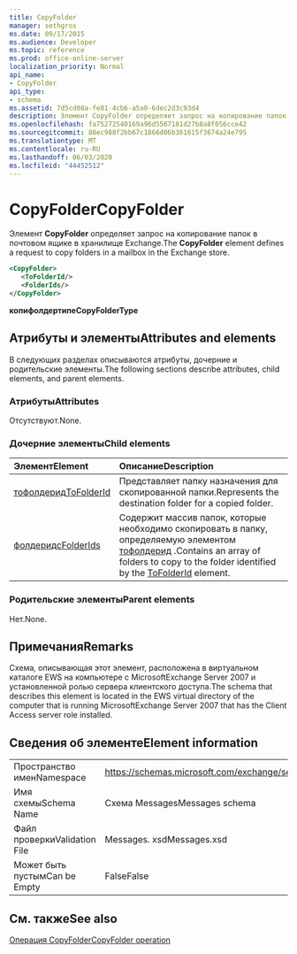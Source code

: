 ```yaml
---
title: CopyFolder
manager: sethgros
ms.date: 09/17/2015
ms.audience: Developer
ms.topic: reference
ms.prod: office-online-server
localization_priority: Normal
api_name:
- CopyFolder
api_type:
- schema
ms.assetid: 7d5cd08a-fe81-4cb6-a5a0-6dec2d3c93d4
description: Элемент CopyFolder определяет запрос на копирование папок в почтовом ящике в хранилище Exchange.
ms.openlocfilehash: fa75272540169a96d5567181d27b8a8f056cce42
ms.sourcegitcommit: 88ec988f2bb67c1866d06b361615f3674a24e795
ms.translationtype: MT
ms.contentlocale: ru-RU
ms.lasthandoff: 06/03/2020
ms.locfileid: "44452512"
---
```

# <a name="copyfolder"></a><span data-ttu-id="d1746-103">CopyFolder</span><span class="sxs-lookup"><span data-stu-id="d1746-103">CopyFolder</span></span>

<span data-ttu-id="d1746-104">Элемент **CopyFolder** определяет запрос на копирование папок в почтовом ящике в хранилище Exchange.</span><span class="sxs-lookup"><span data-stu-id="d1746-104">The **CopyFolder** element defines a request to copy folders in a mailbox in the Exchange store.</span></span> 
  
```xml
<CopyFolder>
   <ToFolderId/>
   <FolderIds/>
</CopyFolder>
```

 <span data-ttu-id="d1746-105">**копифолдертипе**</span><span class="sxs-lookup"><span data-stu-id="d1746-105">**CopyFolderType**</span></span>
## <a name="attributes-and-elements"></a><span data-ttu-id="d1746-106">Атрибуты и элементы</span><span class="sxs-lookup"><span data-stu-id="d1746-106">Attributes and elements</span></span>

<span data-ttu-id="d1746-107">В следующих разделах описываются атрибуты, дочерние и родительские элементы.</span><span class="sxs-lookup"><span data-stu-id="d1746-107">The following sections describe attributes, child elements, and parent elements.</span></span>
  
### <a name="attributes"></a><span data-ttu-id="d1746-108">Атрибуты</span><span class="sxs-lookup"><span data-stu-id="d1746-108">Attributes</span></span>

<span data-ttu-id="d1746-109">Отсутствуют.</span><span class="sxs-lookup"><span data-stu-id="d1746-109">None.</span></span>
  
### <a name="child-elements"></a><span data-ttu-id="d1746-110">Дочерние элементы</span><span class="sxs-lookup"><span data-stu-id="d1746-110">Child elements</span></span>

|<span data-ttu-id="d1746-111">**Элемент**</span><span class="sxs-lookup"><span data-stu-id="d1746-111">**Element**</span></span>|<span data-ttu-id="d1746-112">**Описание**</span><span class="sxs-lookup"><span data-stu-id="d1746-112">**Description**</span></span>|
|:-----|:-----|
|[<span data-ttu-id="d1746-113">тофолдерид</span><span class="sxs-lookup"><span data-stu-id="d1746-113">ToFolderId</span></span>](tofolderid.md) <br/> |<span data-ttu-id="d1746-114">Представляет папку назначения для скопированной папки.</span><span class="sxs-lookup"><span data-stu-id="d1746-114">Represents the destination folder for a copied folder.</span></span>  <br/> |
|[<span data-ttu-id="d1746-115">фолдеридс</span><span class="sxs-lookup"><span data-stu-id="d1746-115">FolderIds</span></span>](folderids.md) <br/> |<span data-ttu-id="d1746-116">Содержит массив папок, которые необходимо скопировать в папку, определяемую элементом [тофолдерид](tofolderid.md) .</span><span class="sxs-lookup"><span data-stu-id="d1746-116">Contains an array of folders to copy to the folder identified by the [ToFolderId](tofolderid.md) element.</span></span>  <br/> |
   
### <a name="parent-elements"></a><span data-ttu-id="d1746-117">Родительские элементы</span><span class="sxs-lookup"><span data-stu-id="d1746-117">Parent elements</span></span>

<span data-ttu-id="d1746-118">Нет.</span><span class="sxs-lookup"><span data-stu-id="d1746-118">None.</span></span>
  
## <a name="remarks"></a><span data-ttu-id="d1746-119">Примечания</span><span class="sxs-lookup"><span data-stu-id="d1746-119">Remarks</span></span>

<span data-ttu-id="d1746-120">Схема, описывающая этот элемент, расположена в виртуальном каталоге EWS на компьютере с MicrosoftExchange Server 2007 и установленной ролью сервера клиентского доступа.</span><span class="sxs-lookup"><span data-stu-id="d1746-120">The schema that describes this element is located in the EWS virtual directory of the computer that is running MicrosoftExchange Server 2007 that has the Client Access server role installed.</span></span>
  
## <a name="element-information"></a><span data-ttu-id="d1746-121">Сведения об элементе</span><span class="sxs-lookup"><span data-stu-id="d1746-121">Element information</span></span>

|||
|:-----|:-----|
|<span data-ttu-id="d1746-122">Пространство имен</span><span class="sxs-lookup"><span data-stu-id="d1746-122">Namespace</span></span>  <br/> |https://schemas.microsoft.com/exchange/services/2006/messages  <br/> |
|<span data-ttu-id="d1746-123">Имя схемы</span><span class="sxs-lookup"><span data-stu-id="d1746-123">Schema Name</span></span>  <br/> |<span data-ttu-id="d1746-124">Схема Messages</span><span class="sxs-lookup"><span data-stu-id="d1746-124">Messages schema</span></span>  <br/> |
|<span data-ttu-id="d1746-125">Файл проверки</span><span class="sxs-lookup"><span data-stu-id="d1746-125">Validation File</span></span>  <br/> |<span data-ttu-id="d1746-126">Messages. xsd</span><span class="sxs-lookup"><span data-stu-id="d1746-126">Messages.xsd</span></span>  <br/> |
|<span data-ttu-id="d1746-127">Может быть пустым</span><span class="sxs-lookup"><span data-stu-id="d1746-127">Can be Empty</span></span>  <br/> |<span data-ttu-id="d1746-128">False</span><span class="sxs-lookup"><span data-stu-id="d1746-128">False</span></span>  <br/> |
   
## <a name="see-also"></a><span data-ttu-id="d1746-129">См. также</span><span class="sxs-lookup"><span data-stu-id="d1746-129">See also</span></span>



[<span data-ttu-id="d1746-130">Операция CopyFolder</span><span class="sxs-lookup"><span data-stu-id="d1746-130">CopyFolder operation</span></span>](copyfolder-operation.md)

